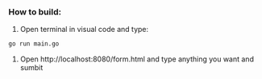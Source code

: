 ### How to  build:
1. Open terminal in visual code and type:

```sh
go run main.go
```

1. Open http://localhost:8080/form.html and type anything you want and sumbit


